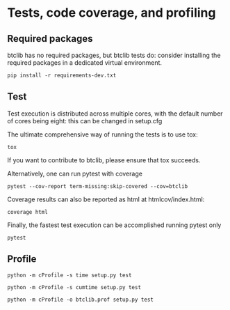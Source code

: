 # Tests, code coverage, and profiling

## Required packages

btclib has no required packages, but btclib tests do:
consider installing the required packages in a dedicated virtual environment.

```shell
pip install -r requirements-dev.txt
```

## Test

Test execution is distributed across multiple cores,
with the default number of cores being eight:
this can be changed in setup.cfg

The ultimate comprehensive way of running the tests is to use tox:

```shell
tox
```

If you want to contribute to btclib, please ensure that tox succeeds.

Alternatively, one can run pytest with coverage

```shell
pytest --cov-report term-missing:skip-covered --cov=btclib
```

Coverage results can also be reported as html at htmlcov/index.html:

```shell
coverage html
```

Finally, the fastest test execution can be accomplished running pytest only

```shell
pytest
```

## Profile

```shell
python -m cProfile -s time setup.py test
```

```shell
python -m cProfile -s cumtime setup.py test
```

```shell
python -m cProfile -o btclib.prof setup.py test
```
